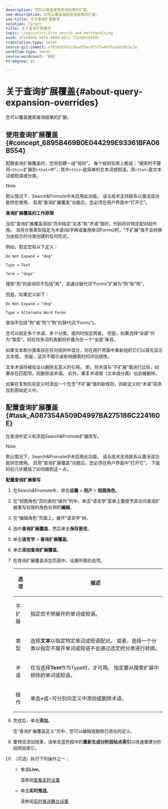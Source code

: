 ```yaml
---
description: 您可以覆盖搜索查询结果的扩展。
seo-description: 您可以覆盖搜索查询结果的扩展。
seo-title: 关于查询扩展重写
solution: Target
title: 关于查询扩展重写
topic: Linguistics,Site search and merchandising
uuid: dfe18004-b8fd-4889-b01c-72a3b0c82b9c
translation-type: tm+mt
source-git-commit: ef818327e1cdaad79ac47575a8dfba1de3dc5c2e
workflow-type: tm+mt
source-wordcount: '665'
ht-degree: 0%

---
```



# 关于查询扩展覆盖{#about-query-expansion-overrides}

您可以覆盖搜索查询结果的扩展。

## 使用查询扩展覆盖{#concept_6895B469B0E044299E93361BFA06B554}

配置查询扩展覆盖时，您将创建一组“规则”。 每个规则实质上都说：“搜索时不要将`<this>`扩展到`<that>`中”，其中`<this>`是简单的文本词或短语，而`<that>`是文本词或短语或分类。

>[!NOTE]
>
>默认情况下，Search&amp;Promote中未启用此功能。 请与技术支持联系以激活该功能供您使用。 启用“查询扩展覆盖”功能后，您必须在用户界面中“打开它”。

**查询扩展覆盖的工作原理**

当在“查询扩展覆盖添加”页中指定“文本”和“术语”值时，代码将对特定配对起作用。 当将分类类型指定为术语(如字典或备用单词Forms)时，“不扩展”值不会转换为由指示的分类创建的任何形式。

例如，假定您有以下定义：

`Do Not Expand = "dog"`

`Type = Text`

`Term = "dogs"`

搜索“狗”的查询将不包括“狗”，该通过替代词“Forms”扩展为“狗”和“狗”。

但是，如果定义如下：

`Do Not Expand = "dog"`

`Type = Alternate Word Forms`

查询不包括“狗”或“狗”(“狗”的替代词“Forms”)。

您可以指定多个术语、多个分类，或同时指定两者。 但是，如果选择“全部”作为“类型”，则任何多词列表都将折叠为仅一个“全部”条目。

如果文本和分类条目在任何规则中混合，则在用户界面中重新组织它们以首先显示文本值。 但是，这并不暗示或影响搜索时的评估顺序。

文本术语将被验证以删除无意义的引用。 即，将术语与“不扩展”值进行比较，如果存在匹配项，则删除该术语。 此外，重复术语值（文本或分类）也会被删除。

如果在复制先前定义时添加一个包含“不扩展”值的新规则，则新定义的“术语”将添加到原始定义中。

## 配置查询扩展覆盖{#task_A087354A509D4997BA275186C224160E}

在查询中定义和添加Search&amp;Promote扩展改写。

<!-- 

t_configuring_query_expansion_overrides.xml

 -->

>[!NOTE]
默认情况下，Search&amp;Promote中未启用此功能。 请与技术支持联系以激活该功能供您使用。 启用“查询扩展覆盖”功能后，您必须在用户界面中“打开它”。 下面的前几步概括了如何做到这一点。

**配置查询扩展重写**

1. 在Search&amp;Promote中，单击&#x200B;**设置** > **用户** > **视图角色**。
1. 在“视图角色”页的表的“操作”列中，单击“语言学”菜单上要授予其访问查询扩展重写权限的角色右侧的&#x200B;**编辑**。
1. 在“编辑角色”页面上，展开“语言学”树。
1. 选中&#x200B;**查询扩展覆盖**，然后单击&#x200B;**保存更改**。
1. 单击&#x200B;**语言学** > **查询扩展覆盖**。
1. 单击&#x200B;**添加查询扩展覆盖**。
1. 在查询扩展覆盖添加页面中，设置所需的选项。

   <!-- 
   
   r_query_expansion_override_definitions.xml
   
   -->

   <table> 
    <thead> 
      <tr> 
      <th colname="col1" class="entry"> <p>选项 </p> </th> 
      <th colname="col2" class="entry"> <p>描述 </p> </th> 
      </tr> 
    </thead>
    <tbody> 
      <tr> 
      <td colname="col1"> <p>不扩展 </p> </td> 
      <td colname="col2"> <p>指定您不想展开的单词或短语。 </p> </td> 
      </tr> 
      <tr> 
      <td colname="col1"> <p>类型 </p> </td> 
      <td colname="col2"> <p>选择<b>文本</b>以指定特定单词或短语配对。 或者，选择一个分类以指定不展开单词或短语不会通过选定的分类进行转换。 </p> </td> 
      </tr> 
      <tr> 
      <td colname="col1"> <p>术语 </p> </td> 
      <td colname="col2"> <p>仅当选择<b>Text</b>作为Type时，才可用。 指定要从搜索扩展中排除的单词或短语。 </p> </td> 
      </tr> 
      <tr> 
      <td colname="col1"> <p>操作 </p> </td> 
      <td colname="col2"> <p> 单击<b>+</b>或<b>-</b>可分别向定义中添加或删除术语。 </p> </td> 
      </tr> 
    </tbody> 
    </table>

1. 完成后，单击&#x200B;**添加**。

   在“查询扩展覆盖定义”页中，您可以编辑或删除已添加的定义。
1. 要预览添加结果，请单击蓝色框中的&#x200B;**重新生成分阶段站点索引**&#x200B;以快速重建分阶段网站索引。
1. （可选）执行下列操作之一：

   * 单击&#x200B;**Live**。

      请参阅[查看实时设置](../c-about-staging.md#task_401A0EBDB5DB4D4CA933CBA7BECDC10F)

   * 单击&#x200B;**实时推送**。

      请参阅[实时推送舞台设置](../c-about-staging.md#task_44306783B4C0408AAA58B471DAF2D9A4)

